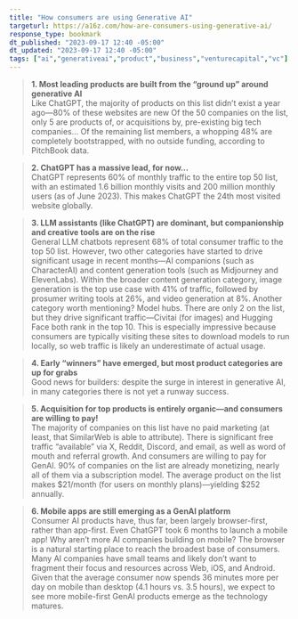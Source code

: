 ```yaml
---
title: "How consumers are using Generative AI"
targeturl: https://a16z.com/how-are-consumers-using-generative-ai/ 
response_type: bookmark
dt_published: "2023-09-17 12:40 -05:00"
dt_updated: "2023-09-17 12:40 -05:00"
tags: ["ai","generativeai","product","business","venturecapital","vc"]
---
```


> **1. Most leading products are built from the “ground up” around generative AI**  
> Like ChatGPT, the majority of products on this list didn’t exist a year ago—80% of these websites are new
> Of the 50 companies on the list, only 5 are products of, or acquisitions by, pre-existing big tech companies...
> Of the remaining list members, a whopping 48% are completely bootstrapped, with no outside funding, according to PitchBook data.

> **2. ChatGPT has a massive lead, for now…**  
> ChatGPT represents 60% of monthly traffic to the entire top 50 list, with an estimated 1.6 billion monthly visits and 200 million monthly users (as of June 2023). This makes ChatGPT the 24th most visited website globally.

> **3. LLM assistants (like ChatGPT) are dominant, but companionship and creative tools are on the rise**  
> General LLM chatbots represent 68% of total consumer traffic to the top 50 list. 
> However, two other categories have started to drive significant usage in recent months—AI companions (such as CharacterAI) and content generation tools (such as Midjourney and ElevenLabs). Within the broader content generation category, image generation is the top use case with 41% of traffic, followed by prosumer writing tools at 26%, and video generation at 8%. 
> Another category worth mentioning? Model hubs. There are only 2 on the list, but they drive significant traffic—Civitai (for images) and Hugging Face both rank in the top 10. This is especially impressive because consumers are typically visiting these sites to download models to run locally, so web traffic is likely an underestimate of actual usage. 

> **4. Early “winners” have emerged, but most product categories are up for grabs**  
> Good news for builders: despite the surge in interest in generative AI, in many categories there is not yet a runway success. 
> 

> **5. Acquisition for top products is entirely organic—and consumers are willing to pay!**  
> The majority of companies on this list have no paid marketing (at least, that SimilarWeb is able to attribute). There is significant free traffic “available” via X, Reddit, Discord, and email, as well as word of mouth and referral growth. 
> And consumers are willing to pay for GenAI. 90% of companies on the list are already monetizing, nearly all of them via a subscription model. The average product on the list makes $21/month (for users on monthly plans)—yielding $252 annually. 

> **6. Mobile apps are still emerging as a GenAI platform**  
> Consumer AI products have, thus far, been largely browser-first, rather than app-first. Even ChatGPT took 6 months to launch a mobile app!
> Why aren’t more AI companies building on mobile? The browser is a natural starting place to reach the broadest base of consumers. Many AI companies have small teams and likely don’t want to fragment their focus and resources across Web, iOS, and Android.
> Given that the average consumer now spends 36 minutes more per day on mobile than desktop (4.1 hours vs. 3.5 hours), we expect to see more mobile-first GenAI products emerge as the technology matures.